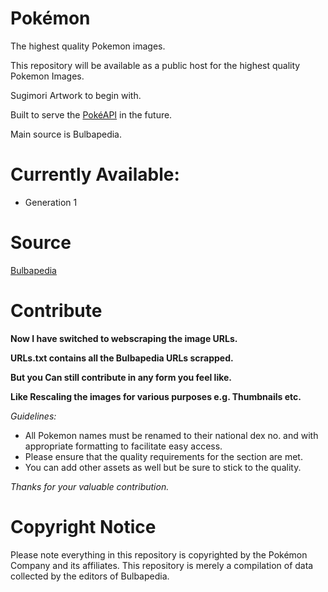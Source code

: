 # Pokémon 
 The highest quality Pokemon images.
 
 This repository will be available as a public host for the highest quality Pokemon Images.
 
 Sugimori Artwork to begin with.
 
 Built to serve the [PokéAPI](https://pokeapi.co/) in the future.
 
 Main source is Bulbapedia.
 
 
# Currently Available:
* Generation 1
 
# Source
 [Bulbapedia](http://bulbapedia.bulbagarden.net)



# Contribute
**Now I have switched to webscraping the image URLs.**

**URLs.txt contains all the Bulbapedia URLs scrapped.**

**But you Can still contribute in any form you feel like.**

**Like Rescaling the images for various purposes e.g. Thumbnails etc.**

*Guidelines:*
 * All Pokemon names must be renamed to their national dex no. and with appropriate formatting to facilitate easy access.
 * Please ensure that the quality requirements for the section are met.
 * You can add other assets as well but be sure to stick to the quality.

*Thanks for your valuable contribution.*

# Copyright Notice
Please note everything in this repository is copyrighted by the Pokémon Company and its affiliates. This repository is merely a compilation of data collected by the editors of Bulbapedia.
